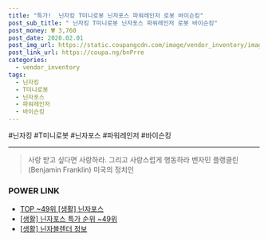 ```yaml
--- 
title: "특가!  닌자킹 T미니로봇 닌자포스 파워레인저 로봇 바이슨킹" 
post_sub_title: " 닌자킹 T미니로봇 닌자포스 파워레인저 로봇 바이슨킹" 
post_money: ₩ 3,760 
post_date: 2020.02.01 
post_img_url: https://static.coupangcdn.com/image/vendor_inventory/images/2018/02/22/14/0/9ca2eea9-7ead-4182-8f21-4953742ab617.jpg 
post_link_url: https://coupa.ng/bnPrre 
categories: 
  - vendor_inventory 
tags: 
  - 닌자킹 
  - T미니로봇 
  - 닌자포스 
  - 파워레인저 
  - 바이슨킹 
--- 
```

  #닌자킹 #T미니로봇 #닌자포스 #파워레인저 #바이슨킹 
<hr> 

> 사랑 받고 싶다면 사랑하라. 그리고 사랑스럽게 행동하라 벤자민 플랭클린 (Benjamin Franklin) 미국의 정치인 


### POWER LINK

* <a href="https://blog.naver.com/an0733/221792424667" target="_blank"> TOP ~49위 [생활] 닌자포스</a>
* <a href="https://blog.naver.com/sakai111/221792424679" target="_blank"> [생활] 닌자포스 특가 순위 ~49위</a>
* <a href="https://blog.naver.com/sakai111/221759530930" target="_blank"> [생활] 닌자블렌더 정보 </a>
